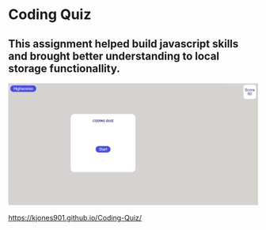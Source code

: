 # Coding Quiz

## This assignment helped build javascript skills and brought better understanding to local storage functionallity.

![Alt text](/assets/screenshot.png?raw=true "Screen Shot")

https://kjones901.github.io/Coding-Quiz/
